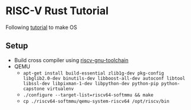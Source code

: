 # RISC-V Rust Tutorial

Following [tutorial](http://osblog.stephenmarz.com/index.html) to make OS

## Setup
  - Build cross compiler using [riscv-gnu-toolchain](https://github.com/riscv/riscv-gnu-toolchain)
  - QEMU
    - `apt-get install build-essential zlib1g-dev pkg-config libglib2.0-dev binutils-dev libboost-all-dev autoconf libtool libssl-dev libpixman-1-dev libpython-dev python-pip python-capstone virtualenv`
    - `./configure --target-list=riscv64-softmmu && make`
    - `cp ./riscv64-softmmu/qemu-system-riscv64 /opt/riscv/bin`